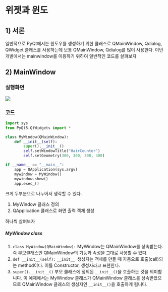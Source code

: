 # 위젯과 윈도

## 1) 서론
일반적으로 PyQt에서는 윈도우를 생성하기 위한 클래스로
QMainWindow, Qdialog, QWidget 클래스를 사용하는데 
보통 QMainWindow, Qdialog를 많이 사용한다. 
이번 개발에서는 mainwindow를 이용하기 위하여
일반적인 코드를 살펴보자

## 2) MainWindow
### 실행화면
![
](https://lh3.googleusercontent.com/Fp55t2d4Py5lT_9jKDJAiexHRKcjuWMUTl7gSyDb8HFuXyrSChnOrEmL1CjASozLbPpJ44JUlri8 "exe")

### 코드
``` python
import sys
from PyQt5.QtWidgets import *

class MyWindow(QMainWindow):
    def __init__(self):
        super().__init__()
        self.setWindowTitle("HairCounter")
        self.setGeometry(300, 300, 300, 400)

if __name__ == "__main__":
    app = QApplication(sys.argv)
    mywindow = MyWindow()
    mywindow.show()
    app.exec_()
```
크게 두부분으로 나누어서 생각할 수 있다.
1. MyWindow 클래스 정의
2. QApplication 클래스로 화면 출력 객체 생성

하나씩 살펴보자
##### MyWindow class
1. `class MyWindow(QMainWindow):` 
MyWindow는 QMainWindow를 상속받는다. 즉 부모클래스인 QMainWindow의 기능과 속성을 그대로 사용할 수 있다.
2.  `def __init__(self):`
`__init__ `생성자는 객체를 만들 때 자동으로 호출(call)되는 method이다. 
이를  Constructor, 생성자라고 표현한다.
3. `super().__init__()`
부모 클래스에 정의된 `__init__()`을 호출하는 것을 의미합니다. 이 예제에서는 MyWindow 클래스가 QMainWindow 클래스를 상속받았으므로 QMainWindow 클래스의 생성자인 `__init__()`을 호출하게 됩니다.


<!--stackedit_data:
eyJoaXN0b3J5IjpbODQ3Nzc3MDQxLC02MDQwNzA5ODQsLTE1OD
EzMjg3NjgsMjEwNTE3NTIxM119
-->